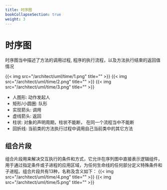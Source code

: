 ```yaml
---
title: 时序图
bookCollapseSection: true
weight: 3
---
```

# 时序图
时序图当中描述了方法的调用过程, 程序的执行流程，以及方法执行结束的返回值情况

{{< img src="/architect/uml/time/1.png" title="" >}}
{{< img src="/architect/uml/time/2.png" title="" >}}
{{< img src="/architect/uml/time/3.png" title="" >}}

* 人图形: 动作发起人
* 矩形/小圆圈: 队形
* 实现箭头: 调用
* 虚线箭头: 返回
* 柱状: 对象的声明周期，柱状不能断， 在同一个流程当中不能断
* 回折线: 当前类的方法执行过程中调用自己当前类中的其它方法

## 组合片段
组合片段用来解决交互执行的条件和方式，它允许在序列图中直接表示逻辑组件，用于通过指定条件或子进程的应用区域，为任何生命线的任何部分定义特殊条件和子进程。组合片段共有13种，名称及含义如下：
{{< img src="/architect/uml/time/4.png" title="" >}}
{{< img src="/architect/uml/time/5.png" title="" >}}
